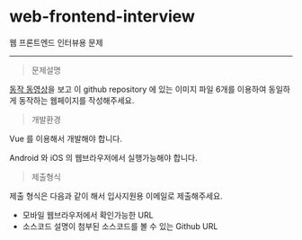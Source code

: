 # web-frontend-interview
웹 프론트엔드 인터뷰용 문제
***

> 문제설명

[동작 동영상](https://youtu.be/lH11clOLaJ0)을 보고 이 github repository 에 있는 이미지 파일 6개를 이용하여 동일하게 동작하는 웹페이지를 작성해주세요.

> 개발환경

Vue 를 이용해서 개발해야 합니다.

Android 와 iOS 의 웹브라우저에서 실행가능해야 합니다.

> 제출형식

제출 형식은 다음과 같이 해서 입사지원용 이메일로 제출해주세요.

* 모바일 웹브라우저에서 확인가능한 URL
* 소스코드 설명이 첨부된 소스코드를 볼 수 있는 Github URL
